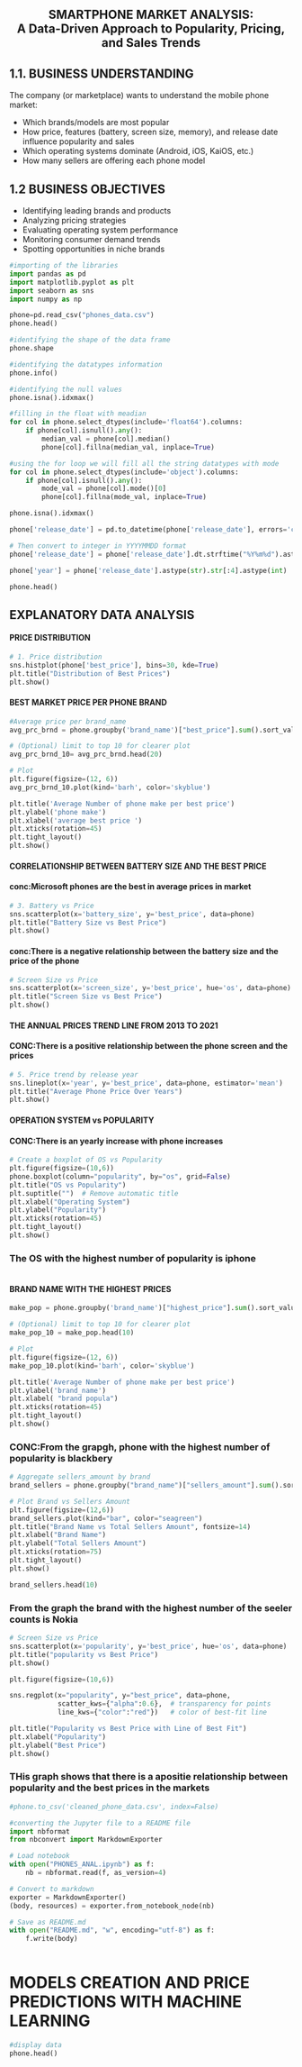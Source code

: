 <h2><b><center>SMARTPHONE MARKET ANALYSIS:<br> A Data-Driven Approach to Popularity, Pricing, and Sales Trends</center></b></h2>


<h2>1.1. BUSINESS UNDERSTANDING</h2>
<P>The company (or marketplace) wants to understand the mobile phone market:
    <ul>
        <li>Which brands/models are most popular</li>
        <li>How price, features (battery, screen size, memory), and release date influence popularity and sales</li>
        <li>Which operating systems dominate (Android, iOS, KaiOS, etc.)</li>
        <li>How many sellers are offering each phone model</li>
    </ul>
</P>

<h2>1.2 BUSINESS OBJECTIVES</h2>
<ul>
    <li>Identifying leading brands and products</li>
    <li>Analyzing pricing strategies</li>
     <li>Evaluating operating system performance</li>
     <li>Monitoring consumer demand trends </li>
     <li>Spotting opportunities in niche brands </li>
</ul>


```python
#importing of the libraries 
import pandas as pd
import matplotlib.pyplot as plt
import seaborn as sns
import numpy as np

```


```python
phone=pd.read_csv("phones_data.csv")
phone.head()
```


```python
#identifying the shape of the data frame
phone.shape
```


```python
#identifying the datatypes information
phone.info()
```


```python
#identifying the null values
phone.isna().idxmax()
```


```python
#filling in the float with meadian
for col in phone.select_dtypes(include='float64').columns:
    if phone[col].isnull().any():
        median_val = phone[col].median()
        phone[col].fillna(median_val, inplace=True)
```


```python
#using the for loop we will fill all the string datatypes with mode 
for col in phone.select_dtypes(include='object').columns:
    if phone[col].isnull().any():
        mode_val = phone[col].mode()[0]
        phone[col].fillna(mode_val, inplace=True)
```


```python
phone.isna().idxmax()
```


```python
phone['release_date'] = pd.to_datetime(phone['release_date'], errors='coerce')

# Then convert to integer in YYYYMMDD format
phone['release_date'] = phone['release_date'].dt.strftime("%Y%m%d").astype(int)
```


```python
phone['year'] = phone['release_date'].astype(str).str[:4].astype(int)
```


```python
phone.head()
```

<h2>EXPLANATORY DATA ANALYSIS</h2>

<h4>PRICE DISTRIBUTION</h4>


```python
# 1. Price distribution
sns.histplot(phone['best_price'], bins=30, kde=True)
plt.title("Distribution of Best Prices")
plt.show()
```

<H4>BEST MARKET PRICE PER PHONE BRAND </H4>


```python
#Average price per brand_name
avg_prc_brnd = phone.groupby('brand_name')["best_price"].sum().sort_values(ascending=False)

# (Optional) limit to top 10 for clearer plot
avg_prc_brnd_10= avg_prc_brnd.head(20)

# Plot
plt.figure(figsize=(12, 6))
avg_prc_brnd_10.plot(kind='barh', color='skyblue')

plt.title('Average Number of phone make per best price')
plt.ylabel('phone make')
plt.xlabel('average best price ')
plt.xticks(rotation=45)
plt.tight_layout()
plt.show()
```

<H4>CORRELATIONSHIP BETWEEN BATTERY SIZE AND THE BEST PRICE</H4>

<h4>conc:Microsoft phones are the best in average prices in market</h4>


```python
# 3. Battery vs Price
sns.scatterplot(x='battery_size', y='best_price', data=phone)
plt.title("Battery Size vs Best Price")
plt.show()
```

<h4>conc:There is a negative relationship between the battery size and the price of the phone</h4>




```python
# Screen Size vs Price
sns.scatterplot(x='screen_size', y='best_price', hue='os', data=phone)
plt.title("Screen Size vs Best Price")
plt.show()
```

<H4>THE ANNUAL PRICES TREND LINE FROM 2013 TO 2021</H4>

<h4>CONC:There is a positive relationship between the phone screen and the prices </h4>


```python
# 5. Price trend by release year
sns.lineplot(x='year', y='best_price', data=phone, estimator='mean')
plt.title("Average Phone Price Over Years")
plt.show()
```

<h4>OPERATION SYSTEM vs POPULARITY</h4>

<h4>CONC:There is an yearly increase with phone increases</h4>


```python
# Create a boxplot of OS vs Popularity
plt.figure(figsize=(10,6))
phone.boxplot(column="popularity", by="os", grid=False)
plt.title("OS vs Popularity")
plt.suptitle("")  # Remove automatic title
plt.xlabel("Operating System")
plt.ylabel("Popularity")
plt.xticks(rotation=45)
plt.tight_layout()
plt.show()

```

<h3>The OS with the highest number of popularity is iphone </h3>


```python

```

<H4>BRAND NAME WITH THE HIGHEST PRICES</H4>


```python
make_pop = phone.groupby('brand_name')["highest_price"].sum().sort_values(ascending=False)

# (Optional) limit to top 10 for clearer plot
make_pop_10 = make_pop.head(10)

# Plot
plt.figure(figsize=(12, 6))
make_pop_10.plot(kind='barh', color='skyblue')

plt.title('Average Number of phone make per best price')
plt.ylabel('brand_name')
plt.xlabel( "brand popula")
plt.xticks(rotation=45)
plt.tight_layout()
plt.show()
```

<h3>CONC:From the grapgh, phone with the highest number of popularity is blackbery</h3>


```python
# Aggregate sellers_amount by brand
brand_sellers = phone.groupby("brand_name")["sellers_amount"].sum().sort_values(ascending=False)

# Plot Brand vs Sellers Amount
plt.figure(figsize=(12,6))
brand_sellers.plot(kind="bar", color="seagreen")
plt.title("Brand Name vs Total Sellers Amount", fontsize=14)
plt.xlabel("Brand Name")
plt.ylabel("Total Sellers Amount")
plt.xticks(rotation=75)
plt.tight_layout()
plt.show()

brand_sellers.head(10)

```

<h3>From the graph the brand with the highest number of the seeler counts is Nokia</h3>


```python
# Screen Size vs Price
sns.scatterplot(x='popularity', y='best_price', hue='os', data=phone)
plt.title("popularity vs Best Price")
plt.show()
```


```python
plt.figure(figsize=(10,6))

sns.regplot(x="popularity", y="best_price", data=phone,
            scatter_kws={"alpha":0.6},  # transparency for points
            line_kws={"color":"red"})   # color of best-fit line

plt.title("Popularity vs Best Price with Line of Best Fit")
plt.xlabel("Popularity")
plt.ylabel("Best Price")
plt.show()
```

<h3>THis graph shows that there is a apositie relationship between popularity and the best prices in the markets </h3>


```python
#phone.to_csv('cleaned_phone_data.csv', index=False)

```


```python
#converting the Jupyter file to a README file 
import nbformat
from nbconvert import MarkdownExporter

# Load notebook
with open("PHONES_ANAL.ipynb") as f:
    nb = nbformat.read(f, as_version=4)

# Convert to markdown
exporter = MarkdownExporter()
(body, resources) = exporter.from_notebook_node(nb)

# Save as README.md
with open("README.md", "w", encoding="utf-8") as f:
    f.write(body)

```


```python

```

<h1><b>MODELS CREATION AND PRICE PREDICTIONS WITH MACHINE LEARNING</b> </h1>


```python
#display data
phone.head()
```
